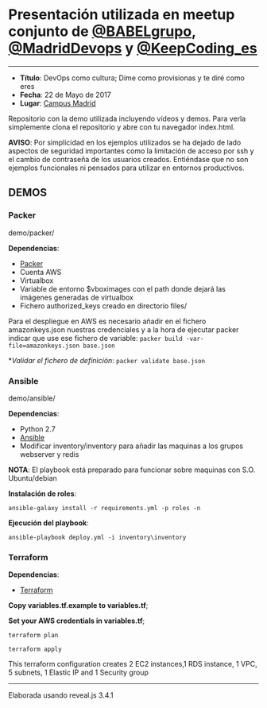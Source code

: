 # Presentación utilizada en meetup conjunto de [@BABELgrupo](https://twitter.com/BABELgrupo), [@MadridDevops](https://twitter.com/madriddevops) y [@KeepCoding_es](https://twitter.com/KeepCoding_es)

---

* **Título**: DevOps como cultura; Dime como provisionas y te diré como eres
* **Fecha**: 22 de Mayo de 2017
* **Lugar**: [Campus Madrid](https://www.campus.co/madrid/es)

Repositorio con la demo utilizada incluyendo vídeos y demos. Para verla simplemente clona el repositorio y abre con tu navegador index.html.

**AVISO**: Por simplicidad en los ejemplos utilizados se ha dejado de lado aspectos de seguridad importantes como la limitación de acceso por ssh y el cambio de contraseña de los usuarios creados. Entiéndase que no son ejemplos funcionales ni pensados para utilizar en entornos productivos.

## DEMOS

### Packer

demo/packer/

**Dependencias**:

* [Packer](https://www.packer.io/)
* Cuenta AWS
* Virtualbox
* Variable de entorno $vboximages con el path donde dejará las imágenes generadas de virtualbox
* Fichero authorized_keys creado en directorio files/

Para el despliegue en AWS es necesario añadir en el fichero amazonkeys.json nuestras credenciales y a la hora de ejecutar packer indicar que use ese fichero de variable:
`packer build -var-file=amazonkeys.json base.json`

**Validar el fichero de definición*:
`packer validate base.json`

### Ansible

demo/ansible/

**Dependencias**:

* Python 2.7
* [Ansible](https://www.ansible.com/)
* Modificar inventory/inventory para añadir las maquinas a los grupos webserver y redis 

**NOTA**: El playbook está preparado para funcionar sobre maquinas con S.O. Ubuntu/debian 

**Instalación de roles**:

`ansible-galaxy install -r requirements.yml -p roles -n`

**Ejecución del playbook**:

`ansible-playbook deploy.yml -i inventory\inventory`

### Terraform

**Dependencias**:

* [Terraform](https://www.terraform.io/)

**Copy variables.tf.example to variables.tf**;

**Set your AWS credentials in variables.tf**;

`terraform plan`

`terraform apply`

This terraform configuration creates 2 EC2 instances,1 RDS instance, 1 VPC, 5 subnets, 1 Elastic IP and 1 Security group

---
Elaborada usando reveal.js 3.4.1
